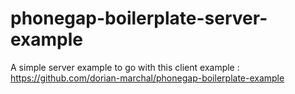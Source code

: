 # phonegap-boilerplate-server-example
A simple server example to go with this client example : https://github.com/dorian-marchal/phonegap-boilerplate-example
